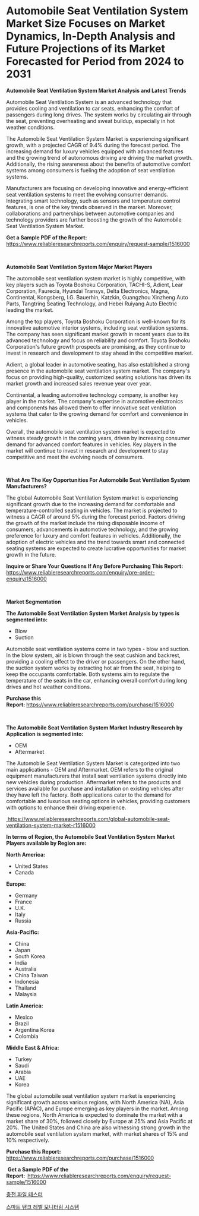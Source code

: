 <p><h1>Automobile Seat Ventilation System Market Size Focuses on Market Dynamics, In-Depth Analysis and Future Projections of its Market Forecasted for Period from 2024 to 2031</h1></p><p><strong>Automobile Seat Ventilation System Market Analysis and Latest Trends</strong></p>
<p><p>Automobile Seat Ventilation System is an advanced technology that provides cooling and ventilation to car seats, enhancing the comfort of passengers during long drives. The system works by circulating air through the seat, preventing overheating and sweat buildup, especially in hot weather conditions.</p><p>The Automobile Seat Ventilation System Market is experiencing significant growth, with a projected CAGR of 9.4% during the forecast period. The increasing demand for luxury vehicles equipped with advanced features and the growing trend of autonomous driving are driving the market growth. Additionally, the rising awareness about the benefits of automotive comfort systems among consumers is fueling the adoption of seat ventilation systems.</p><p>Manufacturers are focusing on developing innovative and energy-efficient seat ventilation systems to meet the evolving consumer demands. Integrating smart technology, such as sensors and temperature control features, is one of the key trends observed in the market. Moreover, collaborations and partnerships between automotive companies and technology providers are further boosting the growth of the Automobile Seat Ventilation System Market.</p></p>
<p><strong>Get a Sample PDF of the Report:&nbsp;</strong> <a href="https://www.reliableresearchreports.com/enquiry/request-sample/1516000">https://www.reliableresearchreports.com/enquiry/request-sample/1516000</a></p>
<p>&nbsp;</p>
<p><strong>Automobile Seat Ventilation System Major Market Players</strong></p>
<p><p>The automobile seat ventilation system market is highly competitive, with key players such as Toyota Boshoku Corporation, TACHI-S, Adient, Lear Corporation, Faurecia, Hyundai Transys, Delta Electronics, Magna, Continental, Kongsberg, I.G. Bauerhin, Katzkin, Guangzhou Xinzheng Auto Parts, Tangtring Seating Technology, and Hebei Ruiyang Auto Electric leading the market.</p><p>Among the top players, Toyota Boshoku Corporation is well-known for its innovative automotive interior systems, including seat ventilation systems. The company has seen significant market growth in recent years due to its advanced technology and focus on reliability and comfort. Toyota Boshoku Corporation's future growth prospects are promising, as they continue to invest in research and development to stay ahead in the competitive market.</p><p>Adient, a global leader in automotive seating, has also established a strong presence in the automobile seat ventilation system market. The company's focus on providing high-quality, customized seating solutions has driven its market growth and increased sales revenue year over year.</p><p>Continental, a leading automotive technology company, is another key player in the market. The company's expertise in automotive electronics and components has allowed them to offer innovative seat ventilation systems that cater to the growing demand for comfort and convenience in vehicles.</p><p>Overall, the automobile seat ventilation system market is expected to witness steady growth in the coming years, driven by increasing consumer demand for advanced comfort features in vehicles. Key players in the market will continue to invest in research and development to stay competitive and meet the evolving needs of consumers.</p></p>
<p>&nbsp;</p>
<p><strong>What Are The Key Opportunities For Automobile Seat Ventilation System Manufacturers?</strong></p>
<p><p>The global Automobile Seat Ventilation System market is experiencing significant growth due to the increasing demand for comfortable and temperature-controlled seating in vehicles. The market is projected to witness a CAGR of around 5% during the forecast period. Factors driving the growth of the market include the rising disposable income of consumers, advancements in automotive technology, and the growing preference for luxury and comfort features in vehicles. Additionally, the adoption of electric vehicles and the trend towards smart and connected seating systems are expected to create lucrative opportunities for market growth in the future.</p></p>
<p><strong>Inquire or Share Your Questions If Any Before Purchasing This Report:</strong> <a href="https://www.reliableresearchreports.com/enquiry/pre-order-enquiry/1516000">https://www.reliableresearchreports.com/enquiry/pre-order-enquiry/1516000</a></p>
<p>&nbsp;</p>
<p><strong>Market Segmentation</strong></p>
<p><strong>The Automobile Seat Ventilation System Market Analysis by types is segmented into:</strong></p>
<p><ul><li>Blow</li><li>Suction</li></ul></p>
<p><p>Automobile seat ventilation systems come in two types - blow and suction. In the blow system, air is blown through the seat cushion and backrest, providing a cooling effect to the driver or passengers. On the other hand, the suction system works by extracting hot air from the seat, helping to keep the occupants comfortable. Both systems aim to regulate the temperature of the seats in the car, enhancing overall comfort during long drives and hot weather conditions.</p></p>
<p><strong>Purchase this Report:&nbsp;</strong><a href="https://www.reliableresearchreports.com/purchase/1516000">https://www.reliableresearchreports.com/purchase/1516000</a></p>
<p>&nbsp;</p>
<p><strong>The Automobile Seat Ventilation System Market Industry Research by Application is segmented into:</strong></p>
<p><ul><li>OEM</li><li>Aftermarket</li></ul></p>
<p><p>The Automobile Seat Ventilation System Market is categorized into two main applications - OEM and Aftermarket. OEM refers to the original equipment manufacturers that install seat ventilation systems directly into new vehicles during production. Aftermarket refers to the products and services available for purchase and installation on existing vehicles after they have left the factory. Both applications cater to the demand for comfortable and luxurious seating options in vehicles, providing customers with options to enhance their driving experience.</p></p>
<p><a href="https://www.reliableresearchreports.com/global-automobile-seat-ventilation-system-market-r1516000">&nbsp;https://www.reliableresearchreports.com/global-automobile-seat-ventilation-system-market-r1516000</a></p>
<p><strong>In terms of Region, the Automobile Seat Ventilation System Market Players available by Region are:</strong></p>
<p>
    <p> <strong> North America: </strong>
        <ul>
            <li>United States</li>
            <li>Canada</li>
        </ul>
        </p> 
    <p> <strong> Europe: </strong>
        <ul>
            <li>Germany</li>
            <li>France</li>
            <li>U.K.</li>
            <li>Italy</li>
            <li>Russia</li>
        </ul>
        </p> 
    <p> <strong> Asia-Pacific: </strong>
        <ul>
            <li>China</li>
            <li>Japan</li>
            <li>South Korea</li>
            <li>India</li>
            <li>Australia</li>
            <li>China Taiwan</li>
            <li>Indonesia</li>
            <li>Thailand</li>
            <li>Malaysia</li>
        </ul>
        </p> 
    <p> <strong> Latin America: </strong>
        <ul>
            <li>Mexico</li>
            <li>Brazil</li>
            <li>Argentina Korea</li>
            <li>Colombia</li>
        </ul>
        </p> 
    <p> <strong> Middle East & Africa: </strong>
        <ul>
            <li>Turkey</li>
            <li>Saudi</li>
            <li>Arabia</li>
            <li>UAE</li>
            <li>Korea</li>
        </ul>
    </p>
    </p>
<p><p>The global automobile seat ventilation system market is experiencing significant growth across various regions, with North America (NA), Asia Pacific (APAC), and Europe emerging as key players in the market. Among these regions, North America is expected to dominate the market with a market share of 30%, followed closely by Europe at 25% and Asia Pacific at 20%. The United States and China are also witnessing strong growth in the automobile seat ventilation system market, with market shares of 15% and 10% respectively.</p></p>
<p><strong>Purchase this Report: </strong><a href="https://www.reliableresearchreports.com/purchase/1516000">https://www.reliableresearchreports.com/purchase/1516000</a></p>
<p>&nbsp;<strong>Get a Sample PDF of the Report:&nbsp;&nbsp;</strong><a href="https://www.reliableresearchreports.com/enquiry/request-sample/1516000">https://www.reliableresearchreports.com/enquiry/request-sample/1516000</a></p>
<p><strong></strong></p>
<p><p><a href="https://medium.com/@josefarice/%EC%B6%A9%EC%A0%84-%ED%8C%8C%EC%9D%BC-%ED%85%8C%EC%8A%A4%ED%84%B0-%EC%8B%9C%EC%9E%A5-%EC%A0%90%EC%9C%A0%EC%9C%A8-%EB%B0%8F-%EC%8B%9C%EC%9E%A5-%EB%B6%84%EC%84%9D-ndash-%EC%84%B1%EC%9E%A5-%EC%B6%94%EC%84%B8-%EB%B0%8F-%EC%98%88%EC%B8%A1-2024%EB%85%84%EB%B6%80%ED%84%B0-2031%EB%85%84%EA%B9%8C%EC%A7%80-%EA%B8%B0%EA%B0%84-1ccda2019481">충전 파일 테스터</a></p><p><a href="https://medium.com/@simeonbode1/%EA%B8%80%EB%A1%9C%EB%B2%8C-%EC%8A%A4%EB%A7%88%ED%8A%B8-%ED%83%B1%ED%81%AC-%EC%88%98%EC%9C%84-%EB%AA%A8%EB%8B%88%ED%84%B0%EB%A7%81-%EC%8B%9C%EC%8A%A4%ED%85%9C-%EC%8B%9C%EC%9E%A5%EC%9D%98-%ED%8F%AC%EA%B4%84%EC%A0%81%EC%9D%B8-%EB%B6%84%EC%84%9D-%EC%84%B1%EC%9E%A5-%ED%8A%B8%EB%A0%8C%EB%93%9C-%EB%B0%8F-%EC%8B%9C%EC%9E%A5-%EC%98%88%EC%B8%A1-2024-2031-1d34845aab8f">스마트 탱크 레벨 모니터링 시스템</a></p></p>